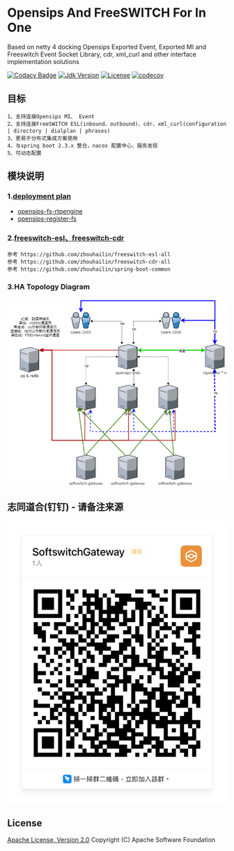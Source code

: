 # Opensips And FreeSWITCH For In One

Based on netty 4 docking Opensips Exported Event, Exported MI and Freeswitch Event Socket Library, cdr, xml_curl and other interface implementation solutions


[![Codacy Badge](https://app.codacy.com/project/badge/Grade/3a4aef1c199844c69f273ddd7f0bff16)](https://www.codacy.com/gh/HowellYan/softswitch-gateway/dashboard?utm_source=github.com&amp;utm_medium=referral&amp;utm_content=HowellYan/softswitch-gateway&amp;utm_campaign=Badge_Grade)
[![Jdk Version](https://img.shields.io/badge/JDK-1.8-green.svg)](https://img.shields.io/badge/JDK-1.8-green.svg)
[![License](https://img.shields.io/badge/license-Apache%202-4EB1BA.svg)](https://www.apache.org/licenses/LICENSE-2.0.html)
[![codecov](https://codecov.io/gh/HowellYan/softswitch-gateway/branch/main/graph/badge.svg?token=DH9SNP7V5F)](https://codecov.io/gh/HowellYan/softswitch-gateway)

## 目标

    1、支持连接Opensips MI、 Event
    2、支持连接FreeSWITCH ESL(inbound、outbound)、cdr、xml_curl(configuration | directory | dialplan | phrases)
    3、更易于分布式集成方案使用
    4、与spring boot 2.3.x 整合，nacos 配置中心、服务发现
    5、可动态配置

## 模块说明

### 1.[deployment plan](doc)

* [opensips-fs-rtpengine](doc/DeploymentPlan4.md)
* [opensips-register-fs](doc/DeploymentPlan3.md)


### 2.[freeswitch-esl、freeswitch-cdr](https://github.com/zhouhailin)

    参考 https://github.com/zhouhailin/freeswitch-esl-all
    参考 https://github.com/zhouhailin/freeswitch-cdr-all
    参考 https://github.com/zhouhailin/spring-boot-common

### 3.HA Topology Diagram
![](doc/img/opensips-fs-app.png)


## 志同道合(钉钉) - 请备注来源

![微信](doc/img/dingding.JPG)

## License

[Apache License, Version 2.0](http://www.apache.org/licenses/LICENSE-2.0.html) Copyright (C) Apache Software Foundation
